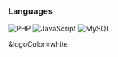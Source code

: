 


### Languages

![PHP](https://img.shields.io/badge/-PHP-000?logo=PHP)
![JavaScript](https://img.shields.io/badge/-JavaScript-000?&logo=JavaScript)
![MySQL](https://img.shields.io/badge/-MySQL-000?&logo=MySQL)

&logoColor=white
